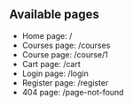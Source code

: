 
## Available pages

- Home page: /
- Courses page: /courses
- Course  page: /course/1
- Cart page: /cart
- Login page: /login
- Register page: /register
- 404 page: /page-not-found
